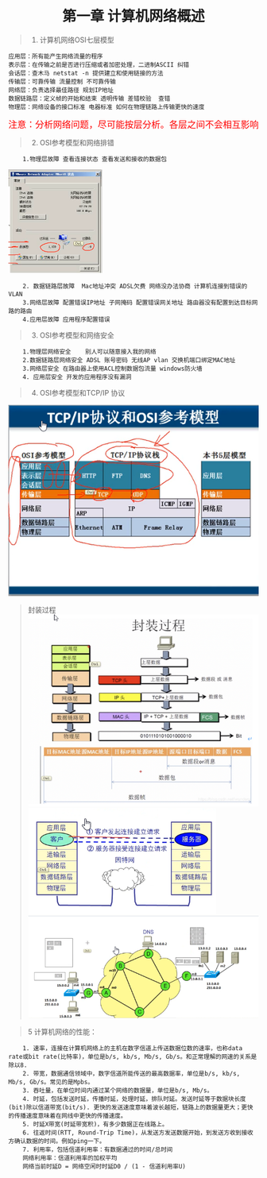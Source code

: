 # <center>第一章 计算机网络概述</center>

 >1. 计算机网络OSI七层模型

    应用层：所有能产生网络流量的程序
    表示层：在传输之前是否进行压缩或者加密处理，二进制ASCII 纠错
    会话层：查木马 netstat -n 提供建立和使用链接的方法
    传输层：可靠传输 流量控制 不可靠传输
    网络层：负责选择最佳路径 规划IP地址
    数据链路层：定义帧的开始和结束 透明传输 差错校验  查错
    物理层：网络设备的接口标准 电器标准 如何在物理链路上传输更快的速度

<font color=red size=4>注意：分析网络问题，尽可能按层分析。各层之间不会相互影响</font>

 >2. OSI参考模型和网络排错

        1.物理层故障 查看连接状态 查看发送和接收的数据包

![Alt text](img/01img.png)

        2. 数据链路层故障  Mac地址冲突 ADSL欠费 网络没办法协商 计算机连接到错误的VLAN
        3.网络层故障 配置错误IP地址 子网掩码 配置错误网关地址 路由器没有配置到达目标网路的路由
        4.应用层故障 应用程序配置错误

 >3. OSI参考模型和网络安全

        1.物理层网络安全    别人可以随意接入我的网络
        2.数据链路层网络安全 ADSL 账号密码 无线AP vlan 交换机端口绑定MAC地址
        3.网络层安全 在路由器上使用ACL控制数据包流量 windows防火墙
        4. 应用层安全 开发的应用程序没有漏洞

>4. OSI参考模型和TCP/IP 协议

![Alt text](img/02img.png)
>封装过程
![Alt OSI参考模型和TCP/IP协议](img/03img.png)
![Alt 封装过程](img/04img.png)
![Alt 传输过程](img/05img.png)

>5 计算机网络的性能：


        1. 速率，连接在计算机网络上的主机在数字信道上传送数据位数的速率，也称data rate或bit rate(比特率)，单位是b/s, kb/s, Mb/s, Gb/s。和正常理解的网速的关系是除以8.
        2. 带宽，数据通信领域中，数字信道所能传送的最高数据率，单位是b/s, kb/s, Mb/s, Gb/s。常见的是Mpbs。
        3. 吞吐量，在单位时间内通过某个网络的数据量，单位是b/s, Mb/s。
        4. 时延，包括发送时延，传播时延，处理时延，排队时延。发送时延等于数据块长度(bit)除以信道带宽(bit/s). 更快的发送速度意味着波长越短，链路上的数据量更大；更快的传播速度意味着在网线中更快的传播速度。
        5. 时延X带宽(时延带宽积)，有多少数据正在线路上。
        6. 往返时间(RTT, Round-Trip Time)，从发送方发送数据开始，到发送方收到接收方确认数据的时间。例如ping一下。
        7. 利用率，包括信道利用率：有数据通过的时间/总时间
        网络利用率：信道利用率的加权平均
        网络当前时延D = 网络空闲时时延D0 / (1 - 信道利用率U)

